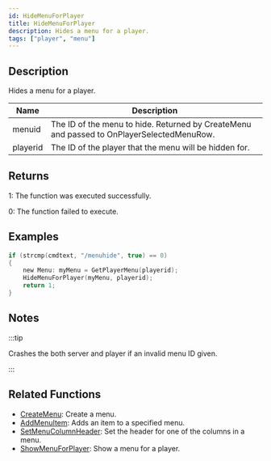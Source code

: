 ```yaml
---
id: HideMenuForPlayer
title: HideMenuForPlayer
description: Hides a menu for a player.
tags: ["player", "menu"]
---
```


## Description

Hides a menu for a player.

| Name     | Description                                                                               |
| -------- | ----------------------------------------------------------------------------------------- |
| menuid   | The ID of the menu to hide. Returned by CreateMenu and passed to OnPlayerSelectedMenuRow. |
| playerid | The ID of the player that the menu will be hidden for.                                    |

## Returns

1: The function was executed successfully.

0: The function failed to execute.

## Examples

```c
if (strcmp(cmdtext, "/menuhide", true) == 0)
{
    new Menu: myMenu = GetPlayerMenu(playerid);
    HideMenuForPlayer(myMenu, playerid);
    return 1;
}
```

## Notes

:::tip

Crashes the both server and player if an invalid menu ID given.

:::

## Related Functions

- [CreateMenu](CreateMenu.md): Create a menu.
- [AddMenuItem](AddMenuItem.md): Adds an item to a specified menu.
- [SetMenuColumnHeader](SetMenuColumnHeader.md): Set the header for one of the columns in a menu.
- [ShowMenuForPlayer](ShowMenuForPlayer.md): Show a menu for a player.
